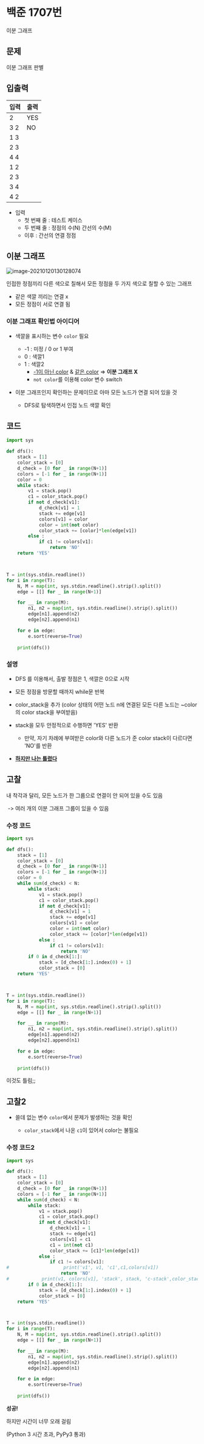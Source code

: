 # 백준 1707번

이분 그래프

## 문제

이분 그래프 판별



## 입출력

| 입력 | 출력 |
| ---- | ---- |
| 2    | YES  |
| 3 2  | NO   |
| 1 3  |      |
| 2 3  |      |
| 4 4  |      |
| 1 2  |      |
| 2 3  |      |
| 3 4  |      |
| 4 2  |      |

- 입력
  - 첫 번째 줄 : 테스트 케이스
  - 두 번째 줄 : 정점의 수(N) 간선의 수(M)
  - 이후 : 간선의 연결 정점



## 이분 그래프

![image-20210120130128074](bj_1707_(BipartiteGraph).assets/image-20210120130128074.png)

인접한 정점끼리 다른 색으로 칠해서 모든 정점을 두 가지 색으로 칠할 수 있는 그래프

- 같은 색깔 끼리는 연결 x
- 모든 정점이 서로 연결 됨



### 이분 그래프 확인법 아이디어

- 색깔을 표시하는 변수 `color` 필요
  - -1 : 미정 / 0 or 1 부여
  - 0 : 색깔1
  - 1 : 색깔2
    - <u>-1이 아닌 color</u> & <u>같은 color</u> => **이분 그래프 X**
    - `not color`를 이용해 color 변수 switch

- 이분 그래프인지 확인하는 문제이므로 아마 모든 노드가 연결 되어 있을 것
  - DFS로 탐색하면서 인접 노드 색깔 확인



## 코드

```python
import sys

def dfs():
    stack = [1]
    color_stack = [0]
    d_check = [0 for _ in range(N+1)]
    colors = [-1 for _ in range(N+1)]
    color = 0
    while stack:
        v1 = stack.pop()
        c1 = color_stack.pop()
        if not d_check[v1]:
            d_check[v1] = 1
            stack += edge[v1]
            colors[v1] = color
            color = int(not color)
            color_stack += [color]*len(edge[v1])
        else :
            if c1 != colors[v1]:
                return 'NO'
    return 'YES'



T = int(sys.stdin.readline())
for i in range(T):
    N, M = map(int, sys.stdin.readline().strip().split())
    edge = [[] for _ in range(N+1)]

    for __ in range(M):
        n1, n2 = map(int, sys.stdin.readline().strip().split())
        edge[n1].append(n2)
        edge[n2].append(n1)

    for e in edge:
        e.sort(reverse=True)
        
    print(dfs())
```



### 설명

- DFS 를 이용해서, 출발 정점은 1, 색깔은 0으로 시작
- 모든 정점을 방문할 때까지 while문 반복
- color_stack을 추가 (color 상태의 어떤 노드 n에 연결된 모든 다른 노드는 ~color의 color stack을 부여받음)
- stack을 모두 안정적으로 수행하면 'YES' 반환
  - 만약, 자기 차례에 부여받은 color와 다른 노드가 준 color stack이 다르다면 'NO'를 반환



- <u>**하지만 나는 틀렸다**</u>



## 고찰

내 착각과 달리, 모든 노드가 한 그룹으로 연결이 안 되어 있을 수도 있음

​	-> 여러 개의 이분 그래프 그룹이 있을 수 있음



### 수정 코드

```python
import sys

def dfs():
    stack = [1]
    color_stack = [0]
    d_check = [0 for _ in range(N+1)]
    colors = [-1 for _ in range(N+1)]
    color = 0
    while sum(d_check) < N:
        while stack:
            v1 = stack.pop()
            c1 = color_stack.pop()
            if not d_check[v1]:
                d_check[v1] = 1
                stack += edge[v1]
                colors[v1] = color
                color = int(not color)
                color_stack += [color]*len(edge[v1])
            else :
                if c1 != colors[v1]:
                    return 'NO'
        if 0 in d_check[1:]:
            stack = [d_check[1:].index(0) + 1]
            color_stack = [0]
    return 'YES'



T = int(sys.stdin.readline())
for i in range(T):
    N, M = map(int, sys.stdin.readline().strip().split())
    edge = [[] for _ in range(N+1)]

    for __ in range(M):
        n1, n2 = map(int, sys.stdin.readline().strip().split())
        edge[n1].append(n2)
        edge[n2].append(n1)

    for e in edge:
        e.sort(reverse=True)
        
    print(dfs())
```

이것도 틀림;;



## 고찰2

- 쓸데 없는 변수 `color`에서 문제가 발생하는 것을 확인

  - `color_stack`에서 나온 `c1`이 있어서 color는 불필요

  

### 수정 코드2

```python
import sys

def dfs():
    stack = [1]
    color_stack = [0]
    d_check = [0 for _ in range(N+1)]
    colors = [-1 for _ in range(N+1)]
    while sum(d_check) < N:
        while stack:
            v1 = stack.pop()
            c1 = color_stack.pop()
            if not d_check[v1]:
                d_check[v1] = 1
                stack += edge[v1]
                colors[v1] = c1
                c1 = int(not c1)
                color_stack += [c1]*len(edge[v1])
            else :
                if c1 != colors[v1]:
#                    print('v1', v1, 'c1',c1,colors[v1])
                    return 'NO'
#            print(v1, colors[v1], 'stack', stack, 'c-stack',color_stack, 'color')
        if 0 in d_check[1:]:
            stack = [d_check[1:].index(0) + 1]
            color_stack = [0]
    return 'YES'



T = int(sys.stdin.readline())
for i in range(T):
    N, M = map(int, sys.stdin.readline().strip().split())
    edge = [[] for _ in range(N+1)]

    for __ in range(M):
        n1, n2 = map(int, sys.stdin.readline().strip().split())
        edge[n1].append(n2)
        edge[n2].append(n1)

    for e in edge:
        e.sort(reverse=True)
        
    print(dfs())
```

**성공!**

하지만 시간이 너무 오래 걸림

(Python 3 시간 초과, PyPy3 통과)
